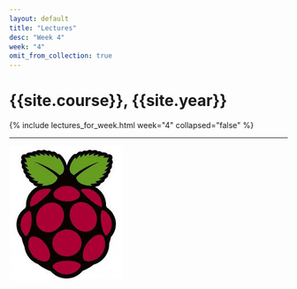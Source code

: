 ```yaml
---
layout: default
title: "Lectures"
desc: "Week 4"
week: "4"
omit_from_collection: true
---
```


# {{site.course}}, {{site.year}}

{% include lectures_for_week.html week="4" collapsed="false" %}
<div class='calendar' data-start-week="{{page.week}}" data-num-weeks="1" ></div>

----

![Pi_logo](/images/Pi.jpg)
